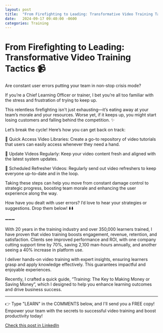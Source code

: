 ```yaml
---
layout: post
title:  "From Firefighting to Leading: Transformative Video Training Tactics 📹"
date:   2024-09-17 09:40:00 -0600
categories: Training
---
```


# From Firefighting to Leading: Transformative Video Training Tactics 📹

Are constant user errors putting your team in non-stop crisis mode? 

If you’re a Chief Learning Officer or trainer, I bet you’re all too familiar with the stress and frustration of trying to keep up. 

This relentless firefighting isn't just exhausting—it’s eating away at your team’s morale and your resources. Worse yet, if it keeps up, you might start losing customers and falling behind the competition. ✨

Let’s break the cycle! Here’s how you can get back on track:

📌 Quick Access Video Libraries: Create a go-to repository of video tutorials that users can easily access whenever they need a hand.

📌 Update Videos Regularly: Keep your video content fresh and aligned with the latest system updates.

📌 Scheduled Refresher Videos: Regularly send out video refreshers to keep everyone up-to-date and in the loop.

Taking these steps can help you move from constant damage control to strategic progress, boosting team morale and enhancing the user experience along the way.

How have you dealt with user errors? I’d love to hear your strategies or suggestions. Drop them below! ⬇️⬇️

➖➖➖

With 20 years in the training industry and over 350,000 learners trained, I have proven that video training boosts engagement, revenue, retention, and satisfaction. Clients see improved performance and ROI, with one company cutting support time by 70%, saving 2,100 man-hours annually, and another seeing a 40% increase in platform use.

I deliver hands-on video training with expert insights, ensuring learners grasp and apply knowledge effectively. This guarantees impactful and enjoyable experiences.

Recently, I crafted a quick guide, “Training: The Key to Making Money or Saving Money”, which I designed to help you enhance learning outcomes and drive business success.

*****
👉 Type "LEARN" in the COMMENTS below, and I'll send you a FREE copy! Empower your team with the secrets to successful video training and boost productivity today!

[Check this post in LinkedIn](link)